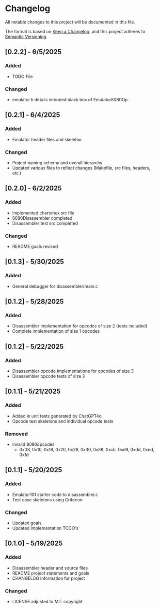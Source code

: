 # Changelog

All notable changes to this project will be documented in this file.

The format is based on [Keep a Changelog](https://keepachangelog.com/en/1.1.0/),
and this project adheres to [Semantic Versioning](https://semver.org/spec/v2.0.0.html).

## [0.2.2] - 6/5/2025

### Added
- TODO File

### Changed
- emulator.h details intended black box of Emulator8080Op.

## [0.2.1] - 6/4/2025

### Added
- Emulator header files and skeleton

### Changed
- Project naming schema and overall hierarchy
- Updated various files to reflect changes (Makefile, src files, headers, etc.)

## [0.2.0] - 6/2/2025

### Added
- Implemented chartohex src file 
- 8080Disassembler completed
- Disassembler test src completed

### Changed
- README goals revised

## [0.1.3] - 5/30/2025

### Added
- General debugger for disassembler/main.c

## [0.1.2] - 5/28/2025

### Added
- Disassembler implementation for opcodes of size 2 (tests included)
- Complete implementation of size 1 opcodes

## [0.1.2] - 5/22/2025

### Added
- Disassembler opcode implementations for opcodes of size 3
- Disassembler opcode tests of size 3

## [0.1.1] - 5/21/2025

### Added
- Added in unit tests generated by ChatGPT4o
- Opcode test skeletons and individual opcode tests

### Removed
- Invalid 8080opcodes
    - 0x08, 0x10, 0x18, 0x20, 0x28, 0x30, 0x38, 0xcb, 0xd9, 0xdd, 0xed, 0xfd

## [0.1.1] - 5/20/2025

### Added
- Emulator101 starter code to disassembler.c
- Test case skeletons using Criterion

### Changed
- Updated goals
- Updated Implementation TODO's

## [0.1.0] - 5/19/2025

### Added
- Disassembler header and source files
- README project statements and goals
- CHANGELOG information for project

### Changed
- LICENSE adjusted to MIT copyright